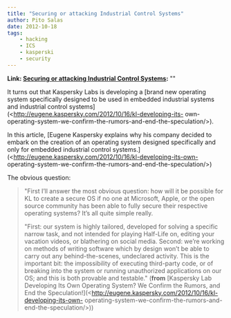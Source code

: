 ```yaml
---
title: "Securing or attacking Industrial Control Systems"
author: Pito Salas
date: 2012-10-18
tags:
    - hacking
    - ICS
    - kasperski
    - security
---
```


**Link: [Securing or attacking Industrial Control Systems](None):** ""

It turns out that Kaspersky Labs is developing a [brand new operating system
specifically designed to be used in embedded industrial systems and industrial
control systems](<http://eugene.kaspersky.com/2012/10/16/kl-developing-its-
own-operating-system-we-confirm-the-rumors-and-end-the-speculation/>).

In this article, [Eugene Kaspersky explains why his company decided to embark
on the creation of an operating system designed specifically and only for
embedded industrial control
systems.](<http://eugene.kaspersky.com/2012/10/16/kl-developing-its-own-
operating-system-we-confirm-the-rumors-and-end-the-speculation/>)

The obvious question:

> "First I’ll answer the most obvious question: how will it be possible for KL
> to create a secure OS if no one at Microsoft, Apple, or the open source
> community has been able to fully secure their respective operating systems?
> It’s all quite simple really.
>
> "First: our system is highly tailored, developed for solving a specific
> narrow task, and not intended for playing Half-Life on, editing your
> vacation videos, or blathering on social media. Second: we’re working on
> methods of writing software which by design won’t be able to carry out any
> behind-the-scenes, undeclared activity. This is the important bit: the
> impossibility of executing third-party code, or of breaking into the system
> or running unauthorized applications on our OS; and this is both provable
> and testable." (**from** [Kaspersky Lab Developing Its Own Operating System?
> We Confirm the Rumors, and End the
> Speculation!](<http://eugene.kaspersky.com/2012/10/16/kl-developing-its-own-
> operating-system-we-confirm-the-rumors-and-end-the-speculation/>))


